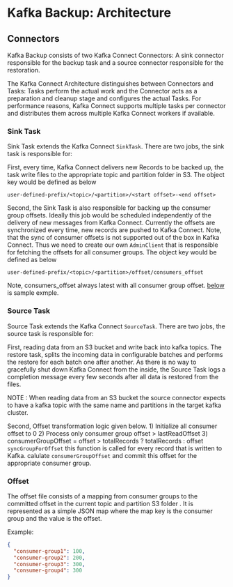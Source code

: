 # Kafka Backup: Architecture

## Connectors

Kafka Backup consists of two Kafka Connect Connectors: A sink connector responsible for the backup task and a source connector responsible for the restoration.

The Kafka Connect Architecture distinguishes between Connectors and Tasks: 
Tasks perform the actual work and the Connector acts as a preparation and cleanup stage and configures the actual Tasks. For performance reasons, Kafka Connect supports multiple tasks per connector and distributes them across multiple Kafka Connect workers if available.

### Sink Task

Sink Task extends the Kafka Connect `SinkTask`. There are two jobs, the sink task is responsible for: 

First, every time, Kafka Connect delivers new Records to be backed up, the task write files to the appropriate topic and partition folder in S3. The object key would be defined as below

```user-defined-prefix/<topic>/<partition>/<start offset>-<end offset> ```

Second, the Sink Task is also responsible for backing up the consumer group offsets. Ideally this job would be scheduled independently of the delivery of new messages from Kafka Connect. Currently the offsets are synchronized every time, new records are pushed to Kafka Connect. Note, that the sync of consumer offsets is not supported out of the box in Kafka Connect. Thus we need to create our own `AdminClient` that is responsible for fetching the offsets for all consumer groups.
The object key would be defined as below

```user-defined-prefix/<topic>/<partition>/offset/consumers_offset ```

Note, consumers_offset always latest with all consumer group offset. [below](#offset) is sample exmple.

### Source Task

Source Task extends the Kafka Connect `SourceTask`. There are two jobs, the source task is responsible for: 

First, reading data from an S3 bucket and write back into kafka topics. 
The restore task, splits the incoming data in configurable batches and performs the restore for each batch one after another. As there is no way to gracefully shut down Kafka Connect from the inside, the Source Task logs a completion message every few seconds after all data is restored from the files.

NOTE : When reading data from an S3 bucket the source connector expects to have a kafka topic with the same name and partitions in the target kafka cluster.

Second, Offset transformation logic given below. 
    1) Initialize all consumer offset to 0
    2) Process only consumer group offset > lastReadOffset
    3) consumerGroupOffset = offset > totalRecords ? totalRecords : offset
`syncGroupForOffset` this function is called for every record that is written to Kafka. calulate `consumerGroupOffset` and commit this offset for the appropriate consumer group.

### Offset

The offset file consists of a mapping from consumer groups to the committed offset in the current topic and partition S3 folder . It is represented as a simple JSON map where the map key is the consumer group and the value is the offset.

Example:

```json
{
  "consumer-group1": 100,
  "consumer-group2": 200,
  "consumer-group3": 300,
  "consumer-group4": 300
}
```

